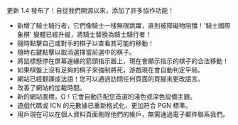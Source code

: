 更新 1.4 發布了！自從我們開源以來，添加了許多協作功能！

- 新增了騎士騎行者，它們像騎士一樣無限跳躍，直到被障礙物阻擋！'騎士國際象棋' 變體已經升級，將騎士替換為騎士騎行者！
- 隨時點擊自己或對手的棋子以查看其可能的移動！
- 隨時右鍵點擊以取消選擇當前選中的棋子。
- 將鼠標懸停在屏幕邊緣的箭頭指示器上，現在會顯示指示的棋子的合法移動！
- 如果棋盤上沒有足夠的棋子來強制將死，游戲現在會自動判定平局。
- 網站已經翻譯成法語！您可以通過訪問任何頁面的頁腳來更改語言。
- 改善了網站的加載時間。
- 新的網站圖標，Ω！它會自動匹配您首選的淺色或深色設備主題。
- 遊戲代碼或 ICN 的元數據已重新格式化，更加符合 PGN 標準。
- 用戶現在可以在個人資料頁面刪除他們的帳戶，無需通過電子郵件聯系我們。

